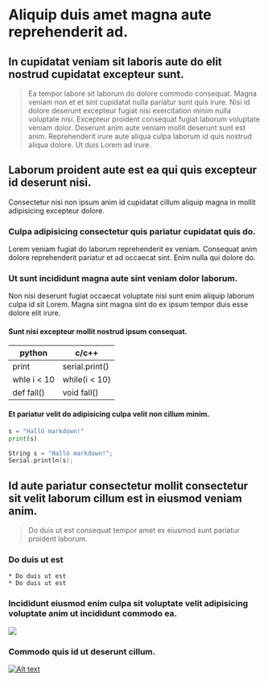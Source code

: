 # Aliquip duis amet magna aute reprehenderit ad.

## In cupidatat veniam sit laboris aute do elit nostrud cupidatat excepteur sunt.

> Ea tempor labore sit laborum do dolore commodo consequat. Magna veniam non et et sint cupidatat nulla pariatur sunt quis irure. Nisi id dolore deserunt excepteur fugiat nisi exercitation minim nulla voluptate nisi. Excepteur proident consequat fugiat laborum voluptate veniam dolor. Deserunt anim aute veniam mollit deserunt sunt est anim. Reprehenderit irure aute aliqua culpa laborum id quis nostrud aliqua dolore. Ut duis Lorem ad irure.

## Laborum proident aute est ea qui quis excepteur id deserunt nisi.

Consectetur nisi non ipsum anim id cupidatat cillum aliquip magna in mollit adipisicing excepteur dolore.

### Culpa adipisicing consectetur quis pariatur cupidatat quis do.

Lorem veniam fugiat do laborum reprehenderit ex veniam. Consequat anim dolore reprehenderit pariatur et ad occaecat sint. Enim nulla qui dolore do.

### Ut sunt incididunt magna aute sint veniam dolor laborum.

Non nisi deserunt fugiat occaecat voluptate nisi sunt enim aliquip laborum culpa id sit Lorem. Magna sint magna sint do ex ipsum tempor duis esse dolore elit irure.

#### Sunt nisi excepteur mollit nostrud ipsum consequat.

python | c/c++
-------|-------
print | serial.print()
whle i < 10 | while(i < 10)
def fall() | void fall()

#### Et pariatur velit do adipisicing culpa velit non cillum minim.

```python 
s = "Halló markdown!" 
print(s) 
```
```c++
String s = "Halló markdown!"; 
Serial.println(s);
```

## Id aute pariatur consectetur mollit consectetur sit velit laborum cillum est in eiusmod veniam anim.

> Do duis ut est consequat tempor amet ex eiusmod sunt pariatur proident laborum.

### Do duis ut est
    * Do duis ut est
    * Do duis ut est

### Incididunt eiusmod enim culpa sit voluptate velit adipisicing voluptate anim ut incididunt commodo ea.

![](https://tskoli.is/wp-content/uploads/2019/06/skolavorduholt-705x475.jpg)

### Commodo quis id ut deserunt cillum.

[![Alt text](https://img.youtube.com/vi/HUBNt18RFbo/0.jpg)](https://www.youtube.com/watch?v=HUBNt18RFbo)

